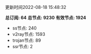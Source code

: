 更新时间2022-08-18 15:48:32

**总订阅: 64**
**总节点: 9230**
**有效节点: 1924**
- ss节点: 240
- v2ray节点: 1593
- trojan节点: 89
- ssr节点: 2
